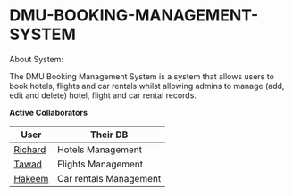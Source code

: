 # DMU-BOOKING-MANAGEMENT-SYSTEM

About System:

The DMU Booking Management System is a system that allows users to book hotels, flights and car rentals whilst allowing admins to manage (add, edit and delete) hotel, flight and car rental records.

**Active Collaborators**
  
| User | Their DB |
| --- | --- |
| [Richard](https://github.com/richardeze123) | Hotels Management |
| [Tawad](https://github.com/mtawad) | Flights Management |
| [Hakeem](https://github.com/Hakeem376) | Car rentals Management |

